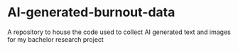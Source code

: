 # AI-generated-burnout-data
A repository to house the code used to collect AI generated text and images for my bachelor research project
